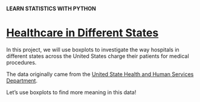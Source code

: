 #### LEARN STATISTICS WITH PYTHON
# [Healthcare in Different States](https://www.codecademy.com/courses/learn-statistics-with-python/projects/healthcare-in-different-states)

In this project, we will use boxplots to investigate the way hospitals in different states across the United States charge their patients for medical procedures.

The data originally came from the [United State Health and Human Services Department](https://data.cms.gov/Medicare-Inpatient/Inpatient-Prospective-Payment-System-IPPS-Provider/97k6-zzx3).

Let’s use boxplots to find more meaning in this data!
